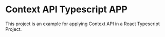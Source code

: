 # Context API Typescript APP

This project is an example for applying Context API in a React Typescript Project.
